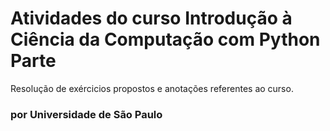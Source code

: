 # Atividades do curso Introdução à Ciência da Computação com Python Parte
Resolução de exércicios propostos e anotações referentes ao curso.
### por Universidade de São Paulo

